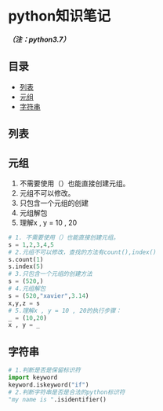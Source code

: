 # python知识笔记

***（注：python3.7）***

## 目录

* [列表](#列表)
* [元组](#元组)
* [字符串](#字符串)



## 列表



## 元组

1. 不需要使用（）也能直接创建元组。
2. 元组不可以修改。
3. 只包含一个元组的创建
4. 元组解包
5. 理解x , y = 10 , 20

~~~python
# 1. 不需要使用（）也能直接创建元组。
s = 1,2,3,4,5
# 2.元组不可以修改，查找的方法有count(),index()
s.count(1)
s.index(5)
# 3.只包含一个元组的创建方法
s = (520,)
# 4.元组解包
s = (520,"xavier",3.14)
x,y,z = s
# 5.理解x , y = 10 , 20的执行步骤：
_ = (10,20)
x , y = _

~~~

## 字符串

~~~python
# 1.判断是否是保留标识符
import keyword
keyword.iskeyword("if")
# 2.判断字符串是否是合法的python标识符
"my name is ".isidentifier()
~~~

